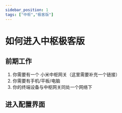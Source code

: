 ```yaml
---
sidebar_position: 1
tags: ["中枢","极客版"]
---
```


# 如何进入中枢极客版

## 前期工作
1. 你需要有一个 小米中枢网关（这里需要补充一个链接）
2. 你需要有手机/平板/电脑
3. 你的终端设备与中枢网关同处一个网络下

## 进入配置界面
